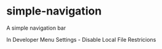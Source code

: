 # simple-navigation
A simple navigation bar

In Developer Menu Settings - Disable Local File Restricions
